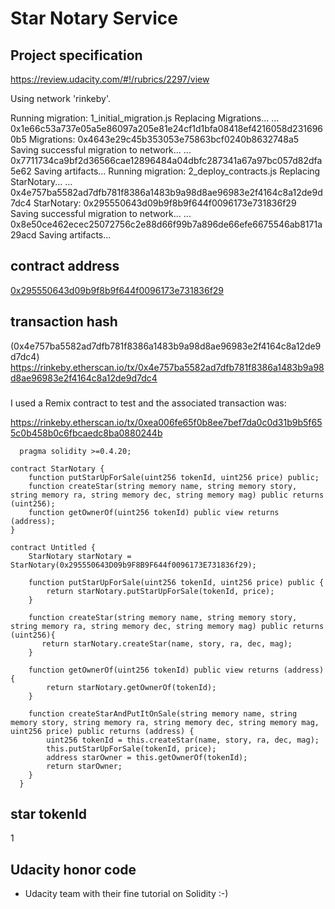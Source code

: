 # Star Notary Service

## Project specification 

https://review.udacity.com/#!/rubrics/2297/view


Using network 'rinkeby'.

Running migration: 1_initial_migration.js
  Replacing Migrations...
  ... 0x1e66c53a737e05a5e86097a205e81e24cf1d1bfa08418ef4216058d2316960b5
  Migrations: 0x4643e29c45b353053e75863bcf0240b8632748a5
Saving successful migration to network...
  ... 0x7711734ca9bf2d36566cae12896484a04dbfc287341a67a97bc057d82dfa5e62
Saving artifacts...
Running migration: 2_deploy_contracts.js
  Replacing StarNotary...
  ... 0x4e757ba5582ad7dfb781f8386a1483b9a98d8ae96983e2f4164c8a12de9d7dc4
  StarNotary: 0x295550643d09b9f8b9f644f0096173e731836f29
Saving successful migration to network...
  ... 0x8e50ce462ecec25072756c2e88d66f99b7a896de66efe6675546ab8171a29acd
Saving artifacts...

## contract address
[0x295550643d09b9f8b9f644f0096173e731836f29](https://rinkeby.etherscan.io/address/0x295550643d09b9f8b9f644f0096173e731836f29)

## transaction hash
(0x4e757ba5582ad7dfb781f8386a1483b9a98d8ae96983e2f4164c8a12de9d7dc4)
https://rinkeby.etherscan.io/tx/0x4e757ba5582ad7dfb781f8386a1483b9a98d8ae96983e2f4164c8a12de9d7dc4

### 
I used a Remix contract to test and the associated transaction was:

https://rinkeby.etherscan.io/tx/0xea006fe65f0b8ee7bef7da0c0d31b9b5f655c0b458b0c6fbcaedc8ba0880244b

```
  pragma solidity >=0.4.20;

contract StarNotary {
    function putStarUpForSale(uint256 tokenId, uint256 price) public;
    function createStar(string memory name, string memory story,  string memory ra, string memory dec, string memory mag) public returns (uint256);
    function getOwnerOf(uint256 tokenId) public view returns (address);
}

contract Untitled {
    StarNotary starNotary = StarNotary(0x295550643D09b9F8B9F644f0096173E731836f29);
    
    function putStarUpForSale(uint256 tokenId, uint256 price) public {
        return starNotary.putStarUpForSale(tokenId, price);
    }
    
    function createStar(string memory name, string memory story, string memory ra, string memory dec, string memory mag) public returns (uint256){
       return starNotary.createStar(name, story, ra, dec, mag);
    }
    
    function getOwnerOf(uint256 tokenId) public view returns (address) {
        return starNotary.getOwnerOf(tokenId);
    }
    
    function createStarAndPutItOnSale(string memory name, string memory story, string memory ra, string memory dec, string memory mag, uint256 price) public returns (address) {
        uint256 tokenId = this.createStar(name, story, ra, dec, mag);
        this.putStarUpForSale(tokenId, price);
        address starOwner = this.getOwnerOf(tokenId);
        return starOwner;
    }
  }
```

## star tokenId
1

## Udacity honor code
- Udacity team with their fine tutorial on Solidity :-)
